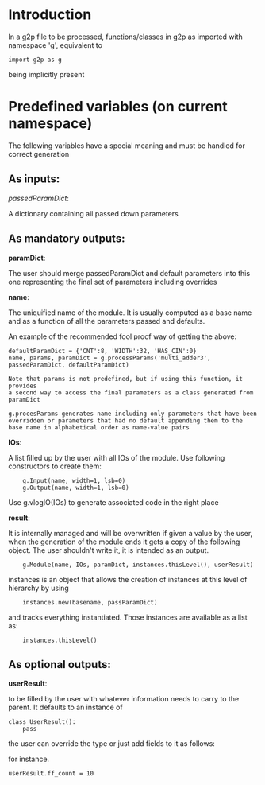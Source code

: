 
# Introduction

In a g2p file to be processed, functions/classes in g2p as imported with namespace 'g', equivalent to

    import g2p as g

being implicitly present


# Predefined variables (on current namespace)

The following variables have a special meaning and must be handled for
correct generation

## As inputs:

*passedParamDict*: 

A dictionary containing all passed down parameters


## As mandatory outputs:

**paramDict**: 

The user should merge passedParamDict and default parameters
into this one representing the final set of parameters including
overrides

**name**: 

The uniquified name of the module. It is usually computed as a base name
and as a function of all the parameters passed and defaults.

An example of the recommended fool proof way of getting the above:

    defaultParamDict = {'CNT':8, 'WIDTH':32, 'HAS_CIN':0}
    name, params, paramDict = g.processParams('multi_adder3', passedParamDict, defaultParamDict)

    Note that params is not predefined, but if using this function, it provides
    a second way to access the final parameters as a class generated from paramDict

    g.procesParams generates name including only parameters that have been
    overridden or parameters that had no default appending them to the 
    base name in alphabetical order as name-value pairs


**IOs**: 

A list filled up by the user with all IOs of the module. Use following
constructors to create them:

        g.Input(name, width=1, lsb=0)
        g.Output(name, width=1, lsb=0)

Use g.vlogIO(IOs) to generate associated code in the right place


**result**: 

It is internally managed and will be overwritten if given a value by the
user, when the generation of the module ends it gets a copy of the 
following object. The user shouldn't write it, it is intended as an output.

        g.Module(name, IOs, paramDict, instances.thisLevel(), userResult)

instances is an object that allows the creation of instances at 
this level of hierarchy by using
    
        instances.new(basename, passParamDict)
    
and tracks everything instantiated. Those instances are available as a list
as:

        instances.thisLevel()

## As optional outputs:

**userResult**: 

to be filled by the user with whatever information needs
to carry to the parent. It defaults to an instance of

    class UserResult():
        pass

the user can override the type or just add fields to it as follows:

for instance. 

    userResult.ff_count = 10


